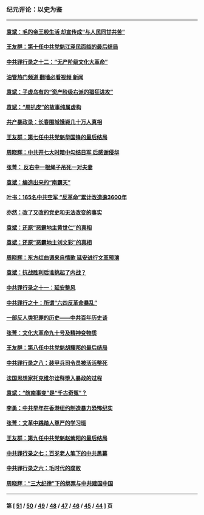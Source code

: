 ### 纪元评论：以史为鉴
---
#### [袁斌：毛的帝王般生活 却宣传成“与人民同甘共苦”](../../pages/nsc1028/n12938801.md?05150330) 
#### [王友群：第十任中共党魁江泽民面临的最后结局](../../pages/nsc1028/n12933748.md?05150330) 
#### [中共罪行录之十二：“无产阶级文化大革命”](../../pages/nsc1028/n12928000.md?05150330) 
#### [油管热门频道 翻墙必看视频 新闻](ok?05150330)
#### [袁斌：子虚乌有的“资产阶级右派的猖狂进攻”](../../pages/nsc1028/n12925599.md?05150330) 
#### [袁斌：“周扒皮”的故事纯属虚构](../../pages/nsc1028/n12923274.md?05150330) 
#### [共产暴政录：长春围城饿毙几十万人真相](../../pages/nsc1028/n10757327.md?05150330) 
#### [王友群：第七任中共党魁华国锋的最后结局](../../pages/nsc1028/n12918457.md?05150330) 
#### [周晓辉：中共开七大时暗中勾结日军 后感谢侵华](../../pages/nsc1028/n12921960.md?05150330) 
#### [张菁： 反右中一根绳子吊死一对夫妻](../../pages/nsc1028/n12921925.md?05150330) 
#### [袁斌：编造出来的“南霸天”](../../pages/nsc1028/n12921133.md?05150330) 
#### [叶书：165名中共空军 “反革命”累计改造逾3600年](../../pages/nsc1028/n12920034.md?05150330) 
#### [亦然：改了又改的党史和无法改变的事实](../../pages/nsc1028/n12919443.md?05150330) 
#### [袁斌：还原“恶霸地主黄世仁”的真相](../../pages/nsc1028/n12918879.md?05150330) 
#### [袁斌：还原“恶霸地主刘文彩”的真相](../../pages/nsc1028/n12917801.md?05150330) 
#### [周晓辉：东方红曲调来自情歌 延安进行文革预演](../../pages/nsc1028/n12914429.md?05150330) 
#### [袁斌：抗战胜利后谁挑起了内战？](../../pages/nsc1028/n12910568.md?05150330) 
#### [中共罪行录之十一：延安整风](../../pages/nsc1028/n12908179.md?05150330) 
#### [中共罪行之十：所谓“六四反革命暴乱”](../../pages/nsc1028/n12905872.md?05150330) 
#### [一部反人类犯罪的历史——中共百年历史谈](../../pages/nsc1028/n12905134.md?05150330) 
#### [张菁：文化大革命九十号及精神变物质](../../pages/nsc1028/n12904529.md?05150330) 
#### [王友群：第八任中共党魁胡耀邦的最后结局](../../pages/nsc1028/n12902918.md?05150330) 
#### [中共罪行录之八：装甲兵司令员被活活整死](../../pages/nsc1028/n12897365.md?05150330) 
#### [法国思想家托克维尔诠释堕入暴政的过程](../../pages/nsc1028/n12892901.md?05150330) 
#### [袁斌：“皖南事变”是“千古奇冤”？](../../pages/nsc1028/n12892171.md?05150330) 
#### [李勇：中共早年在香港纽约制造暴力恐怖纪实](../../pages/nsc1028/n12887922.md?05150330) 
#### [张菁：文革中践踏人尊严的学习班](../../pages/nsc1028/n12888565.md?05150330) 
#### [王友群：第九任中共党魁赵紫阳的最后结局](../../pages/nsc1028/n12888201.md?05150330) 
#### [中共罪行录之七：百岁老人笔下的中共黑幕](../../pages/nsc1028/n12887429.md?05150330) 
#### [中共罪行录之六：毛时代的腐败](../../pages/nsc1028/n12886353.md?05150330) 
#### [周晓辉：“三大纪律”下的绑票与中共建国中国](../../pages/nsc1028/n12882305.md?05150330) 

---
#### 第 [ [51](./51.md?05150330) / [50](./50.md?05150330) / [49](./49.md?05150330) / [48](./48.md?05150330) / [47](./47.md?05150330) / [46](./46.md?05150330) / [45](./45.md?05150330) / [44](./44.md?05150330) ] 页
